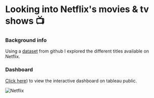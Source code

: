 # Looking into Netflix's movies & tv shows 📺

### Background info
Using a [dataset](https://github.com/DataScienceRoadMapDSRM/Tableau-Dashboards-info/blob/main/netflix_titles.csv) from github I explored 
the different titles available on Netflix.

### Dashboard
[Click here](https://public.tableau.com/app/profile/masud.ibrahim/viz/Lookingintonetflixsmoviestvshows/Netflix)) to view the interactive dashboard on tableau public.

![Netflix](https://github.com/MasudIbrahim/Tableau-Netflix-Dashboard/assets/86682483/b4cd22d5-d1f4-42e5-8e24-d6f0d6b8b767)
